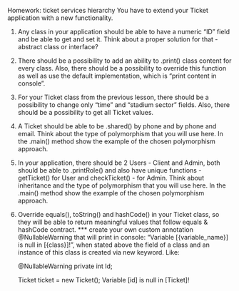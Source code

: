 Homework: ticket services hierarchy
You have to extend your Ticket application with a new functionality.
1. Any class in your application should be able to have a numeric “ID” field and be able to get and set it. Think about a proper solution for that - abstract class
   or interface?
2. There should be a possibility to add an ability to .print() class content for every class. Also, there should be a possibility to override this function as well as
   use the default implementation, which is “print content in console”.
3. For your Ticket class from the previous lesson, there should be a possibility to change only “time” and “stadium sector” fields. Also, there should be a
   possibility to get all Ticket values.
4. A Ticket should be able to be .shared() by phone and by phone and email. Think about the type of polymorphism that you will use here. In the .main()
   method show the example of the chosen polymorphism approach.
5. In your application, there should be 2 Users - Client and Admin, both should be able to .printRole() and also have unique functions - getTicket() for User and
   checkTicket() - for Admin. Think about inheritance and the type of polymorphism that you will use here. In the .main() method show the example of the
   chosen polymorphism approach.
6. Override equals(), toString() and hashCode() in your Ticket class, so they will be able to return meaningful values that follow equals & hashCode contract.
   *** create your own custom annotation @NullableWarning that will print in console: “Variable [{variable_name}] is null in [{class}]!”, when stated above the field
   of a class and an instance of this class is created via new keyword.
   Like:

   @NullableWarning
   private int Id;

   Ticket ticket = new Ticket();
   Variable [id] is null in [Ticket]!